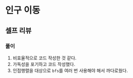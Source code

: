 # 인구 이동

## 셀프 리뷰

### 풀이

1. 비효율적으로 코드 작성한 것 같다.
1. 가독성을 포기하고 코드 작성했다.
1. 인접행렬을 대상으로 `bfs`를 여러 번 사용해야 해서 까다로웠다.